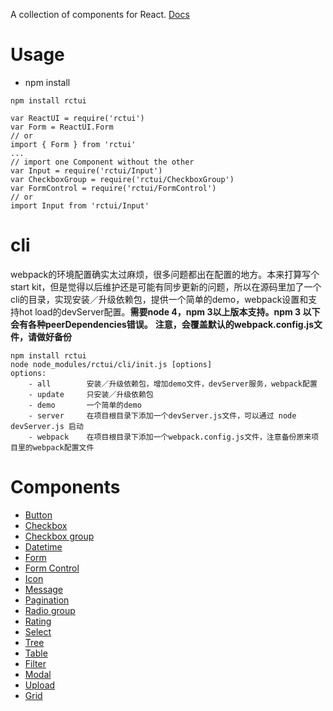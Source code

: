 A collection of components for React. [Docs](http://lobos.github.io/react-ui/)

# Usage

 - npm install
```
npm install rctui
```
```
var ReactUI = require('rctui')
var Form = ReactUI.Form
// or
import { Form } from 'rctui'
...
// import one Component without the other
var Input = require('rctui/Input')
var CheckboxGroup = require('rctui/CheckboxGroup')
var FormControl = require('rctui/FormControl')
// or
import Input from 'rctui/Input'
```

# cli
webpack的环境配置确实太过麻烦，很多问题都出在配置的地方。本来打算写个start kit，但是觉得以后维护还是可能有同步更新的问题，所以在源码里加了一个cli的目录，实现安装／升级依赖包，提供一个简单的demo，webpack设置和支持hot load的devServer配置。**需要node 4，npm 3以上版本支持。npm 3 以下会有各种peerDependencies错误。**
**注意，会覆盖默认的webpack.config.js文件，请做好备份**

```
npm install rctui
node node_modules/rctui/cli/init.js [options]
options:
    - all        安装／升级依赖包，增加demo文件，devServer服务，webpack配置
    - update     只安装／升级依赖包
    - demo       一个简单的demo
    - server     在项目根目录下添加一个devServer.js文件，可以通过 node devServer.js 启动
    - webpack    在项目根目录下添加一个webpack.config.js文件，注意备份原来项目里的webpack配置文件
```

# Components

- [Button](http://lobos.github.io/react-ui/#/button)
- [Checkbox](http://lobos.github.io/react-ui/#/checkbox)
- [Checkbox group](http://lobos.github.io/react-ui/#/checkboxGroup)
- [Datetime](http://lobos.github.io/react-ui/#/datetime)
- [Form](http://lobos.github.io/react-ui/#/form)
- [Form Control](http://lobos.github.io/react-ui/#/formControl)
- [Icon](http://lobos.github.io/react-ui/#/icon)
- [Message](http://lobos.github.io/react-ui/#/message)
- [Pagination](http://lobos.github.io/react-ui/#/pagination)
- [Radio group](http://lobos.github.io/react-ui/#/radioGroup)
- [Rating](http://lobos.github.io/react-ui/#/rating)
- [Select](http://lobos.github.io/react-ui/#/select)
- [Tree](http://lobos.github.io/react-ui/#/tree)
- [Table](http://lobos.github.io/react-ui/#/table)
- [Filter](http://lobos.github.io/react-ui/#/filter)
- [Modal](http://lobos.github.io/react-ui/#/modal)
- [Upload](http://lobos.github.io/react-ui/#/upload)
- [Grid](http://lobos.github.io/react-ui/#/grid)


